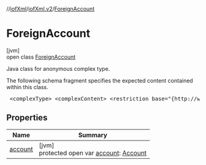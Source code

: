 //[iofXml](../../../index.md)/[iofXml.v2](../index.md)/[ForeignAccount](index.md)

# ForeignAccount

[jvm]\
open class [ForeignAccount](index.md)

<p>Java class for anonymous complex type. <p>The following schema fragment specifies the expected content contained within this class. <pre> &lt;complexType&gt; &lt;complexContent&gt; &lt;restriction base="{http://www.w3.org/2001/XMLSchema}anyType"&gt; &lt;sequence&gt; &lt;element ref="{}Account"/&gt; &lt;/sequence&gt; &lt;/restriction&gt; &lt;/complexContent&gt; &lt;/complexType&gt; </pre>

## Properties

| Name | Summary |
|---|---|
| [account](account.md) | [jvm]<br>protected open var [account](account.md): [Account](../-account/index.md) |
